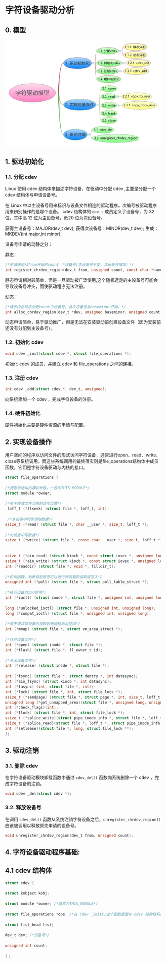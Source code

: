 # 字符设备驱动分析

## 0. 模型

![字符设备驱动模型](/3/cdev.jpg)

## 1. 驱动初始化


### 1.1. 分配 cdev 
Linux 使用 cdev 结构体来描述字符设备，在驱动中分配 cdev ,主要是分配一个 cdev 结构体与申请设备号。

在 Linux 中以主设备号用来标识与设备文件相连的驱动程序。次编号被驱动程序用来辨别操作的是哪个设备。 cdev 结构体的 `dev_t` 成员定义了设备号，为 32 位，其中高 12 位为主设备号，低20 位为次设备号。

获得主设备号：MAJOR(dev_t dev);
获得次设备号：MINOR(dev_t dev);
生成：MKDEV(int major,int minor);

设备号申请的动静之分：

静态：
```c
/*申请使用从from开始的count 个设备号(主设备号不变，次设备号增加）*/
int register_chrdev_region(dev_t from, unsigned count, const char *name)；
```
静态申请相对较简单，但是一旦驱动被广泛使用,这个随机选定的主设备号可能会导致设备号冲突，而使驱动程序无法注册。

动态：
```c
/*请求内核动态分配count个设备号，且次设备号从baseminor开始。*/
int alloc_chrdev_region(dev_t *dev, unsigned baseminor, unsigned count,const char *name)；
```
动态申请简单，易于驱动推广，但是无法在安装驱动前创建设备文件（因为安装前还没有分配到主设备号）。


### 1.2. 初始化 cdev 
```c
void cdev _init(struct cdev *, struct file_operations *);
```
初始化 cdev 的成员，并建立 cdev 和 file_operations 之间的连接。


### 1.3. 注册 cdev 
```c
int cdev _add(struct cdev *, dev_t, unsigned);
```
向系统添加一个 cdev ，完成字符设备的注册。


### 1.4. 硬件初始化

硬件初始化主要是硬件资源的申请与配置。


## 2. 实现设备操作

用户空间的程序以访问文件的形式访问字符设备，通常进行open、read、write、close等系统调用。而这些系统调用的最终落实则是file_operations结构体中成员函数，它们是字符设备驱动与内核的接口。
```c
struct file_operations {

/*拥有该结构的模块计数，一般为THIS_MODULE*/
struct module *owner;

/*用于修改文件当前的读写位置*/
 loff_t (*llseek) (struct file *, loff_t, int);

 /*从设备中同步读取数据*/
ssize_t (*read) (struct file *, char __user *, size_t, loff_t *);

/*向设备中写数据*/
ssize_t (*write) (struct file *, const char __user *, size_t, loff_t *);


ssize_t (*aio_read) (struct kiocb *, const struct iovec *, unsigned long, loff_t);
ssize_t (*aio_write) (struct kiocb *, const struct iovec *, unsigned long, loff_t);
int (*readdir) (struct file *, void *, filldir_t);

/*轮询函数，判断目前是否可以进行非阻塞的读取或写入*/
unsigned int (*poll) (struct file *, struct poll_table_struct *);

/*执行设备的I/O命令*/
int (*ioctl) (struct inode *, struct file *, unsigned int, unsigned long);

long (*unlocked_ioctl) (struct file *, unsigned int, unsigned long);
long (*compat_ioctl) (struct file *, unsigned int, unsigned long);

/*用于请求将设备内存映射到进程地址空间*/
int (*mmap) (struct file *, struct vm_area_struct *);

/*打开设备文件*/
int (*open) (struct inode *, struct file *);
int (*flush) (struct file *, fl_owner_t id);

/*关闭设备文件*/
int (*release) (struct inode *, struct file *);

int (*fsync) (struct file *, struct dentry *, int datasync);
int (*aio_fsync) (struct kiocb *, int datasync);
int (*fasync) (int, struct file *, int);
int (*lock) (struct file *, int, struct file_lock *);
ssize_t (*sendpage) (struct file *, struct page *, int, size_t, loff_t *, int);
unsigned long (*get_unmapped_area)(struct file *, unsigned long, unsigned long, unsigned long, unsigned long);
int (*check_flags)(int);
int (*flock) (struct file *, int, struct file_lock *);
ssize_t (*splice_write)(struct pipe_inode_info *, struct file *, loff_t *, size_t, unsigned int);
ssize_t (*splice_read)(struct file *, loff_t *, struct pipe_inode_info *, size_t, unsigned int);
int (*setlease)(struct file *, long, struct file_lock **);
};
```

## 3. 驱动注销

### 3.1. 删除 cdev 
在字符设备驱动模块卸载函数中通过 `cdev_del()` 函数向系统删除一个 cdev ，完成字符设备的注销。
```c
void cdev _del(struct cdev *);
```

### 3.2. 释放设备号
在调用 `cdev_del()` 函数从系统注销字符设备之后，`unregister_chrdev_region()` 应该被调用以释放原先申请的设备号。
```c
void unregister_chrdev_region(dev_t from, unsigned count);
```

## 4. 字符设备驱动程序基础:


## 4.1 cdev 结构体
```c
struct cdev {

struct kobject kobj;

struct module *owner; /*通常为THIS_MODULE*/

struct file_operations *ops; /*在 cdev _init()这个函数里面与 cdev 结构联系起来*/

struct list_head list;

dev_t dev; /*设备号*/

unsigned int count;

}；
```
